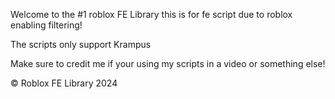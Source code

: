 Welcome to the #1 roblox FE Library this is for fe script due to roblox enabling filtering!

The scripts only support Krampus

Make sure to credit me if your using my scripts in a video or something else!

© Roblox FE Library 2024
